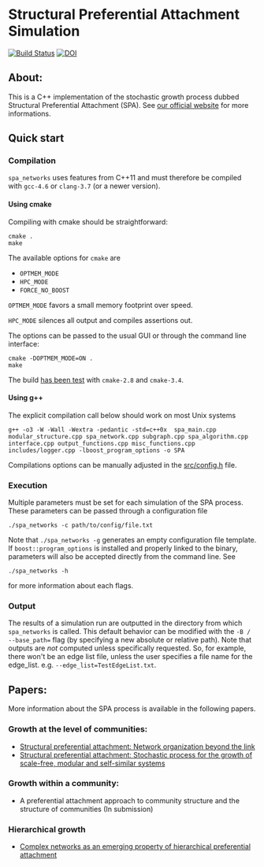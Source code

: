 # Structural Preferential Attachment Simulation
[![Build Status](https://travis-ci.org/spa-networks/spa.svg?branch=master)](https://travis-ci.org/spa-networks/spa) 
[![DOI](https://zenodo.org/badge/18575/spa-networks/spa.svg)](https://zenodo.org/badge/latestdoi/18575/spa-networks/spa)


## About:

This is a C++ implementation of the stochastic growth process dubbed Structural Preferential Attachment (SPA).
See [our official website](http://www.spa-networks.org/) for more informations.

## Quick start

### Compilation


`spa_networks` uses features from C++11 and must therefore be compiled with `gcc-4.6` or `clang-3.7` (or a newer version).

#### Using cmake

Compiling with cmake should be straightforward:

    cmake .
    make

The available options for `cmake` are

* `OPTMEM_MODE`
* `HPC_MODE`
* `FORCE_NO_BOOST`

`OPTMEM_MODE` favors a small memory footprint over speed.

`HPC_MODE` silences all output and compiles assertions out.

The options can be passed to the usual GUI or through the command line interface:

    cmake -DOPTMEM_MODE=ON .
    make

The build [has been test](https://magnum.travis-ci.com/jg-you/spa) with `cmake-2.8` and `cmake-3.4`.

#### Using g++

The explicit compilation call below should work on most Unix systems

    g++ -o3 -W -Wall -Wextra -pedantic -std=c++0x  spa_main.cpp modular_structure.cpp spa_network.cpp subgraph.cpp spa_algorithm.cpp interface.cpp output_functions.cpp misc_functions.cpp includes/logger.cpp -lboost_program_options -o SPA

Compilations options can be manually adjusted in the [src/config.h](src/config.h) file.

### Execution

Multiple parameters must be set for each simulation of the SPA process.
These parameters can be passed through a configuration file 

    ./spa_networks -c path/to/config/file.txt

Note that `./spa_networks -g` generates an empty configuration file template.
If `boost::program_options` is installed and properly linked to the binary, parameters will also be accepted directly from the command line. See

    ./spa_networks -h 

for more information about each flags.

### Output

The results of a simulation run are outputted in the directory from which `spa_networks` is called.
This default behavior can be modified with the `-B / --base_path=` flag (by specifying a new absolute or relative path).
Note that outputs are *not* computed unless specifically requested.
So, for example, there won't be an edge list file, unless the user specifies a file name for the edge_list. e.g. `--edge_list=TestEdgeList.txt`.

## Papers:

More information about the SPA process is available in the following papers.

### Growth at the level of communities:

* [Structural preferential attachment: Network organization beyond the link](http://arxiv.org/abs/1105.5980)
* [Structural preferential attachment: Stochastic process for the growth of scale-free, modular and self-similar systems](http://arxiv.org/abs/1109.0034)

### Growth within a community:

* A preferential attachment approach to community structure and the structure of communities (In submission)

### Hierarchical growth

* [Complex networks as an emerging property of hierarchical preferential attachment](http://arxiv.org/abs/1312.0171)
